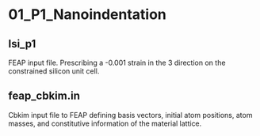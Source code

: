 # 01_P1_Nanoindentation

## Isi_p1
FEAP input file. Prescribing a -0.001 strain in the 3 direction on the constrained silicon unit cell.

## feap_cbkim.in
Cbkim input file to FEAP defining basis vectors, initial atom positions, atom masses, and constitutive information of the material lattice.
